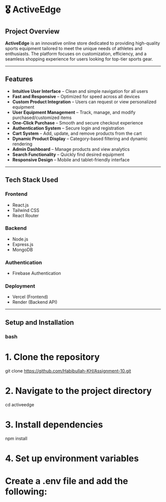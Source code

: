 # 🎖️ ActiveEdge

## Project Overview  
**ActiveEdge** is an innovative online store dedicated to providing high-quality sports equipment tailored to meet the unique needs of athletes and enthusiasts. The platform focuses on customization, efficiency, and a seamless shopping experience for users looking for top-tier sports gear.

---

## Features  
- **Intuitive User Interface** – Clean and simple navigation for all users  
- **Fast and Responsive** – Optimized for speed across all devices  
- **Custom Product Integration** – Users can request or view personalized equipment  
- **User Equipment Management** – Track, manage, and modify purchased/customized items  
- **One-Click Purchase** – Smooth and secure checkout experience  
- **Authentication System** – Secure login and registration  
- **Cart System** – Add, update, and remove products from the cart  
- **Dynamic Product Display** – Category-based filtering and dynamic rendering  
- **Admin Dashboard** – Manage products and view analytics  
- **Search Functionality** – Quickly find desired equipment  
- **Responsive Design** – Mobile and tablet-friendly interface  

---

## Tech Stack Used  

### Frontend  
- React.js  
- Tailwind CSS  
- React Router  

### Backend  
- Node.js  
- Express.js  
- MongoDB  

### Authentication  
- Firebase Authentication  

### Deployment  
- Vercel (Frontend)  
- Render (Backend API)  

---

## Setup and Installation

### bash
# 1. Clone the repository
git clone https://github.com/Habibullah-KH/Assignment-10.git

# 2. Navigate to the project directory
cd activeedge

# 3. Install dependencies
npm install

# 4. Set up environment variables
# Create a .env file and add the following:
